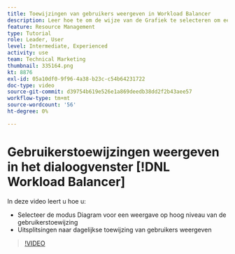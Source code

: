 ```yaml
---
title: Toewijzingen van gebruikers weergeven in Workload Balancer
description: Leer hoe te om de wijze van de Grafiek te selecteren om een mening op hoog niveau van gebruikerstoewijzing te krijgen en gebruikers' dagelijkse toewijzingsonderverdelingen te tonen.
feature: Resource Management
type: Tutorial
role: Leader, User
level: Intermediate, Experienced
activity: use
team: Technical Marketing
thumbnail: 335164.png
kt: 8876
exl-id: 05a10df0-9f96-4a38-b23c-c54b64231722
doc-type: video
source-git-commit: d39754b619e526e1a869deedb38dd2f2b43aee57
workflow-type: tm+mt
source-wordcount: '56'
ht-degree: 0%

---
```


# Gebruikerstoewijzingen weergeven in het dialoogvenster [!DNL Workload Balancer]

In deze video leert u hoe u:

* Selecteer de modus Diagram voor een weergave op hoog niveau van de gebruikerstoewijzing
* Uitsplitsingen naar dagelijkse toewijzing van gebruikers weergeven

>[!VIDEO](https://video.tv.adobe.com/v/335164/?quality=12)
